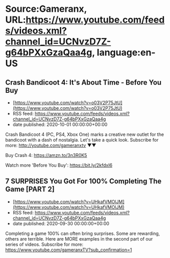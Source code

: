 # Source:Gameranx, URL:https://www.youtube.com/feeds/videos.xml?channel_id=UCNvzD7Z-g64bPXxGzaQaa4g, language:en-US

## Crash Bandicoot 4: It's About Time - Before You Buy
 - [https://www.youtube.com/watch?v=o03V2P75JtU](https://www.youtube.com/watch?v=o03V2P75JtU)
 - RSS feed: https://www.youtube.com/feeds/videos.xml?channel_id=UCNvzD7Z-g64bPXxGzaQaa4g
 - date published: 2020-10-01 00:00:00+00:00

Crash Bandicoot 4 (PC, PS4, Xbox One) marks a creative new outlet for the bandicoot with a dash of nostalgia. Let's take a quick look.
Subscribe for more: http://youtube.com/gameranxtv ▼▼


Buy Crash 4: https://amzn.to/3n3R0K5



Watch more 'Before You Buy': https://bit.ly/2kfdxI6

## 7 SURPRISES You Got For 100% Completing The Game [PART 2]
 - [https://www.youtube.com/watch?v=UHkafVMOlJM](https://www.youtube.com/watch?v=UHkafVMOlJM)
 - RSS feed: https://www.youtube.com/feeds/videos.xml?channel_id=UCNvzD7Z-g64bPXxGzaQaa4g
 - date published: 2020-09-30 00:00:00+00:00

Completing a game 100% can often bring surprises. Some are rewarding, others are terrible. Here are MORE examples in the second part of our series of videos.
Subscribe for more: https://www.youtube.com/gameranxTV?sub_confirmation=1


